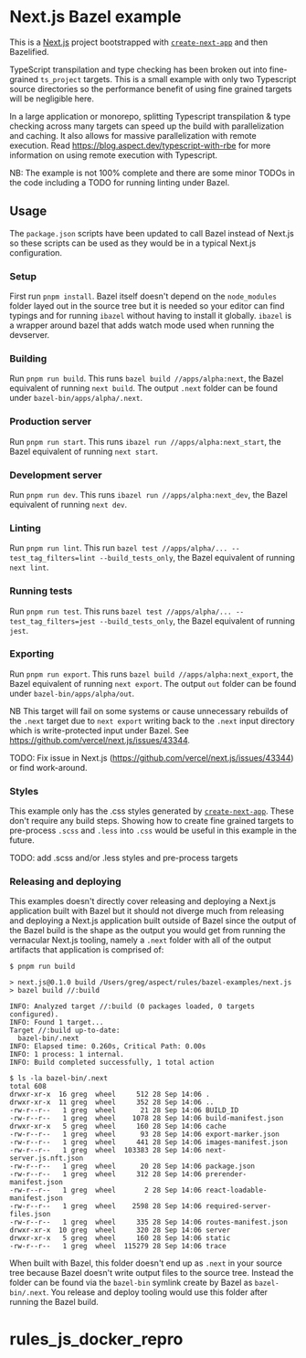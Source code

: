 # Next.js Bazel example

This is a [Next.js](https://nextjs.org/) project bootstrapped with [`create-next-app`](https://github.com/vercel/next.js/tree/canary/packages/create-next-app) and then Bazelified.

TypeScript transpilation and type checking has been broken out into fine-grained `ts_project` targets.
This is a small example with only two Typescript source directories so the performance benefit of using fine grained targets will be negligible here.

In a large application or monorepo, splitting Typescript transpilation & type checking across many targets can speed up the build with parallelization and caching. It also allows for massive parallelization with remote execution. Read
https://blog.aspect.dev/typescript-with-rbe for more information on using remote execution with Typescript.

NB: The example is not 100% complete and there are some minor TODOs in the code including a TODO for running linting under Bazel.

## Usage

The `package.json` scripts have been updated to call Bazel instead of Next.js so these scripts can be
used as they would be in a typical Next.js configuration.

### Setup

First run `pnpm install`. Bazel itself doesn't depend on the `node_modules` folder layed out in the
source tree but it is needed so your editor can find typings and for running `ibazel` without having
to install it globally. `ibazel` is a wrapper around bazel that adds watch mode used when running the
devserver.

### Building

Run `pnpm run build`. This runs `bazel build //apps/alpha:next`, the Bazel equivalent of running `next build`.
The output `.next` folder can be found under `bazel-bin/apps/alpha/.next`.

### Production server

Run `pnpm run start`. This runs `ibazel run //apps/alpha:next_start`, the Bazel equivalent of running `next start`.

### Development server

Run `pnpm run dev`. This runs `ibazel run //apps/alpha:next_dev`, the Bazel equivalent of running `next dev`.

### Linting

Run `pnpm run lint`. This run `bazel test //apps/alpha/... --test_tag_filters=lint --build_tests_only`, the Bazel equivalent of running `next lint`.

### Running tests

Run `pnpm run test`. This runs `bazel test //apps/alpha/... --test_tag_filters=jest --build_tests_only`, the Bazel equivalent of running `jest`.

### Exporting

Run `pnpm run export`. This runs `bazel build //apps/alpha:next_export`, the Bazel equivalent of running `next export`.
The output `out` folder can be found under `bazel-bin/apps/alpha/out`.

NB This target will fail on some systems or cause unnecessary rebuilds of the `.next` target due to `next export` writing
back to the `.next` input directory which is write-protected input under Bazel. See https://github.com/vercel/next.js/issues/43344.

TODO: Fix issue in Next.js (https://github.com/vercel/next.js/issues/43344) or find work-around.

### Styles

This example only has the .css styles generated by [`create-next-app`](https://github.com/vercel/next.js/tree/canary/packages/create-next-app). These don't require any build steps. Showing how to create fine grained
targets to pre-process `.scss` and `.less` into `.css` would be useful in this example in the future.

TODO: add .scss and/or .less styles and pre-process targets

### Releasing and deploying

This examples doesn't directly cover releasing and deploying a Next.js application built with Bazel
but it should not diverge much from releasing and deploying a Next.js application built outside of Bazel
since the output of the Bazel build is the shape as the output you would get from running the vernacular
Next.js tooling, namely a `.next` folder with all of the output artifacts that application is
comprised of:

```
$ pnpm run build

> next.js@0.1.0 build /Users/greg/aspect/rules/bazel-examples/next.js
> bazel build //:build

INFO: Analyzed target //:build (0 packages loaded, 0 targets configured).
INFO: Found 1 target...
Target //:build up-to-date:
  bazel-bin/.next
INFO: Elapsed time: 0.260s, Critical Path: 0.00s
INFO: 1 process: 1 internal.
INFO: Build completed successfully, 1 total action

$ ls -la bazel-bin/.next
total 608
drwxr-xr-x  16 greg  wheel     512 28 Sep 14:06 .
drwxr-xr-x  11 greg  wheel     352 28 Sep 14:06 ..
-rw-r--r--   1 greg  wheel      21 28 Sep 14:06 BUILD_ID
-rw-r--r--   1 greg  wheel    1078 28 Sep 14:06 build-manifest.json
drwxr-xr-x   5 greg  wheel     160 28 Sep 14:06 cache
-rw-r--r--   1 greg  wheel      93 28 Sep 14:06 export-marker.json
-rw-r--r--   1 greg  wheel     441 28 Sep 14:06 images-manifest.json
-rw-r--r--   1 greg  wheel  103383 28 Sep 14:06 next-server.js.nft.json
-rw-r--r--   1 greg  wheel      20 28 Sep 14:06 package.json
-rw-r--r--   1 greg  wheel     312 28 Sep 14:06 prerender-manifest.json
-rw-r--r--   1 greg  wheel       2 28 Sep 14:06 react-loadable-manifest.json
-rw-r--r--   1 greg  wheel    2598 28 Sep 14:06 required-server-files.json
-rw-r--r--   1 greg  wheel     335 28 Sep 14:06 routes-manifest.json
drwxr-xr-x  10 greg  wheel     320 28 Sep 14:06 server
drwxr-xr-x   5 greg  wheel     160 28 Sep 14:06 static
-rw-r--r--   1 greg  wheel  115279 28 Sep 14:06 trace
```

When built with Bazel, this folder doesn't end up as `.next` in your source tree
because Bazel doesn't write output files to the source tree. Instead the folder can be found
via the `bazel-bin` symlink create by Bazel as `bazel-bin/.next`. You release and deploy tooling
would use this folder after running the Bazel build.
# rules_js_docker_repro
